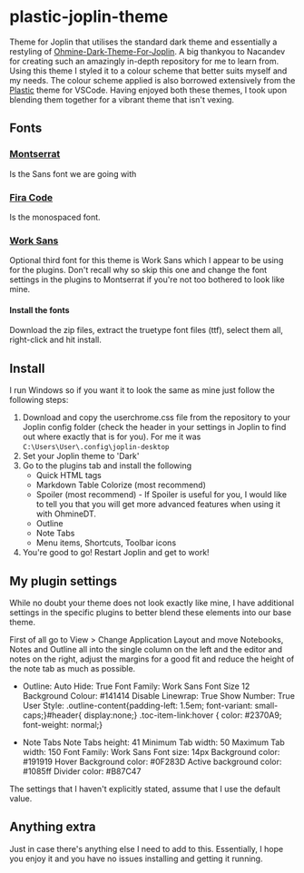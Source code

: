 # plastic-joplin-theme
Theme for Joplin that utilises the standard dark theme and essentially a restyling of [Ohmine-Dark-Theme-For-Joplin](https://github.com/Nacandev/Ohmine-Dark-Theme-For-Joplin). A big thankyou to Nacandev for creating such an amazingly in-depth repository for me to learn from. Using this theme I styled it to a colour scheme that better suits myself and my needs. The colour scheme applied is also borrowed extensively from the [Plastic](https://marketplace.visualstudio.com/items?itemName=will-stone.plastic) theme for VSCode. Having enjoyed both these themes, I took upon blending them together for a vibrant theme that isn't vexing.



## Fonts

### [Montserrat](https://fonts.google.com/specimen/Montserrat)
Is the Sans font we are going with

### [Fira Code](https://github.com/tonsky/FiraCode)
Is the monospaced font.

### [Work Sans](https://fonts.google.com/specimen/Work+Sans?query=work)
Optional third font for this theme is Work Sans which I appear to be using for the plugins. Don't recall why so skip this one and change the font settings in the plugins to Montserrat if you're not too bothered to look like mine.

#### Install the fonts
Download the zip files, extract the truetype font files (ttf), select them all, right-click and hit install.




## Install
I run Windows so if you want it to look the same as mine just follow the following steps:

1. Download and copy the userchrome.css file from the repository to your Joplin config folder (check the header in your settings in Joplin to find out where exactly that is for you). For me it was `C:\Users\User\.config\joplin-desktop` 
2. Set your Joplin theme to 'Dark'
3. Go to the plugins tab and install the following 
    - Quick HTML tags
    - Markdown Table Colorize (most recommend)
    - Spoiler (most recommend) - If Spoiler is useful for you, I would like to tell you that you will get more advanced features when using it with OhmineDT.
    - Outline
    - Note Tabs
    - Menu items, Shortcuts, Toolbar icons
 4. You're good to go! Restart Joplin and get to work!



## My plugin settings
While no doubt your theme does not look exactly like mine, I have additional settings in the specific plugins to better blend these elements into our base theme.

First of all go to View > Change Application Layout and move Notebooks, Notes and Outline all into the single column on the left and the editor and notes on the right, adjust the margins for a good fit and reduce the height of the note tab as much as possible.

- Outline: 
Auto Hide: True
Font Family: Work Sans
Font Size 12
Background Colour: #141414
Disable Linewrap: True
Show Number: True
User Style: .outline-content{padding-left: 1.5em; font-variant: small-caps;}#header{ display:none;} .toc-item-link:hover {   color: #2370A9; font-weight: normal;}

- Note Tabs
Note Tabs height: 41
Minimum Tab width: 50
Maximum Tab width: 150
Font Family: Work Sans
Font size: 14px
Background color: #191919
Hover Background color: #0F283D
Active background color: #1085ff
Divider color: #B87C47


The settings that I haven't explicitly stated, assume that I use the default value.

## Anything extra
Just in case there's anything else I need to add to this. Essentially, I hope you enjoy it and you have no issues installing and getting it running. 
